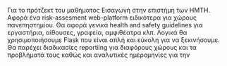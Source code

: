 Για το πρότζεκτ του μαθήματος Εισαγωγή στην επιστήμη των ΗΜΤΗ. Αφορά ένα risk-assesment web-platform ειδικότερα για χώρους πανεπηστημίου. 
Θα αφορά γενικά health and safety guidelines για εργαστήρια, αίθουσες, γραφεία, αμφιθέατρα κλπ. 
Λογικά θα χρησιμοποιήσουμε Flask που είναι απλή και εύκολη για να ξεκινήσουμε.
Θα παρέχει διαδικασίες reportiing για διαφόρους χώρους και τα προβλήματά τους καθώς και αναλυτικές ημερομηνίες για την 
